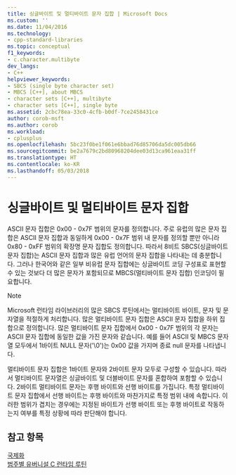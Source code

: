 ```yaml
---
title: 싱글바이트 및 멀티바이트 문자 집합 | Microsoft Docs
ms.custom: ''
ms.date: 11/04/2016
ms.technology:
- cpp-standard-libraries
ms.topic: conceptual
f1_keywords:
- c.character.multibyte
dev_langs:
- C++
helpviewer_keywords:
- SBCS (single byte character set)
- MBCS [C++], about MBCS
- character sets [C++], multibyte
- character sets [C++], single byte
ms.assetid: 2cbc78ea-33c0-4cfb-b0df-7ce2458431ce
author: corob-msft
ms.author: corob
ms.workload:
- cplusplus
ms.openlocfilehash: 5bc23f0be1f061e6bbad76d85706da5dc005db66
ms.sourcegitcommit: be2a7679c2bd80968204dee03d13ca961eaa31ff
ms.translationtype: HT
ms.contentlocale: ko-KR
ms.lasthandoff: 05/03/2018
---
```

# <a name="single-byte-and-multibyte-character-sets"></a>싱글바이트 및 멀티바이트 문자 집합

ASCII 문자 집합은 0x00 - 0x7F 범위의 문자를 정의합니다. 주로 유럽의 많은 문자 집합은 ASCII 문자 집합과 동일하게 0x00 - 0x7F 범위 내 문자를 정의할 뿐만 아니라 0x80 - 0xFF 범위의 확장명 문자 집합도 정의합니다. 따라서 8비트 SBCS(싱글바이트 문자 집합)는 ASCII 문자 집합과 많은 유럽 언어의 문자 집합을 나타내는 데 충분합니다. 그러나 한국어와 같은 일부 비유럽 문자 집합에는 싱글바이트 코딩 구성표로 표현할 수 있는 것보다 더 많은 문자가 포함되므로 MBCS(멀티바이트 문자 집합) 인코딩이 필요합니다.

> [!NOTE]
> Microsoft 런타임 라이브러리의 많은 SBCS 루틴에서는 멀티바이트 바이트, 문자 및 문자열을 적절하게 처리합니다. 많은 멀티바이트 문자 집합은 ASCII 문자 집합을 하위 집합으로 정의합니다. 많은 멀티바이트 문자 집합에서 0x00 - 0x7F 범위의 각 문자는 ASCII 문자 집합에 동일한 값을 가진 문자와 같습니다. 예를 들어 ASCII 및 MBCS 문자열 모두에서 1바이트 NULL 문자('\0')는 0x00 값을 가지며 종료 null 문자를 나타냅니다.

멀티바이트 문자 집합은 1바이트 문자와 2바이트 문자 모두로 구성할 수 있습니다. 따라서 멀티바이트 문자열은 싱글바이트 및 더블바이트 문자를 혼합하여 포함할 수 있습니다. 2바이트 멀티바이트 문자는 후행 바이트와 선행 바이트를 가집니다. 특정 멀티바이트 문자 집합에서 선행 바이트는 후행 바이트와 마찬가지로 특정 범위 내에 속합니다. 이러한 범위가 겹치는 경우에는 지정된 바이트가 선행 바이트 또는 후행 바이트로 작동하는지 여부를 특정 상황에 따라 판단해야 합니다.

## <a name="see-also"></a>참고 항목

[국제화](../c-runtime-library/internationalization.md)<br/>
[범주별 유버니설 C 런타임 루틴](../c-runtime-library/run-time-routines-by-category.md)<br/>
